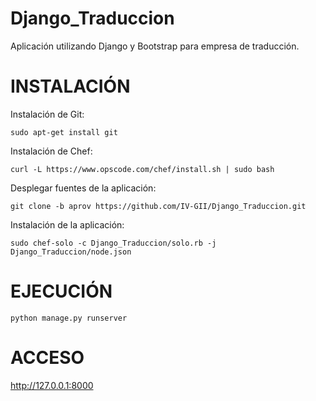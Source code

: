 Django_Traduccion
=================

Aplicación utilizando Django y Bootstrap para empresa de traducción.


INSTALACIÓN
===========

Instalación de Git:

```
sudo apt-get install git
```

Instalación de Chef:

```
curl -L https://www.opscode.com/chef/install.sh | sudo bash
```

Desplegar fuentes de la aplicación:

```
git clone -b aprov https://github.com/IV-GII/Django_Traduccion.git
```

Instalación de la aplicación:

```
sudo chef-solo -c Django_Traduccion/solo.rb -j Django_Traduccion/node.json
```


EJECUCIÓN
=========

```
python manage.py runserver
```


ACCESO
======

http://127.0.0.1:8000
